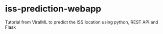 # iss-prediction-webapp
Tutorial from ViralML to predict the ISS location using python, REST API and Flask
